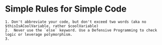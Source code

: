 # Simple Rules for Simple Code

    1. Don't abbreviate your code, but don't exceed two words (aka no $thisIsACoolVariable, rather $coolVariable)
    2.  Never use the `else` keyword. Use a Defensive Programming to check logic or leverage polymorphism.
    3.